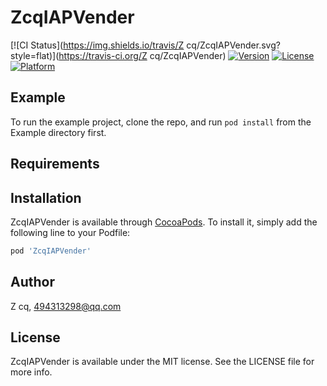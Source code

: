 # ZcqIAPVender

[![CI Status](https://img.shields.io/travis/Z cq/ZcqIAPVender.svg?style=flat)](https://travis-ci.org/Z cq/ZcqIAPVender)
[![Version](https://img.shields.io/cocoapods/v/ZcqIAPVender.svg?style=flat)](https://cocoapods.org/pods/ZcqIAPVender)
[![License](https://img.shields.io/cocoapods/l/ZcqIAPVender.svg?style=flat)](https://cocoapods.org/pods/ZcqIAPVender)
[![Platform](https://img.shields.io/cocoapods/p/ZcqIAPVender.svg?style=flat)](https://cocoapods.org/pods/ZcqIAPVender)

## Example

To run the example project, clone the repo, and run `pod install` from the Example directory first.

## Requirements

## Installation

ZcqIAPVender is available through [CocoaPods](https://cocoapods.org). To install
it, simply add the following line to your Podfile:

```ruby
pod 'ZcqIAPVender'
```

## Author

Z cq, 494313298@qq.com

## License

ZcqIAPVender is available under the MIT license. See the LICENSE file for more info.
